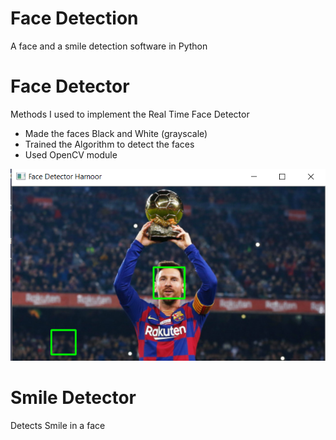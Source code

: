 # Face Detection
 A face and a smile detection software in Python

# Face Detector
Methods I used to implement the Real Time Face Detector
- Made the faces Black and White (grayscale)
- Trained the Algorithm to detect the faces
- Used OpenCV module  

![alt text](https://github.com/reenharnoorsingh/Face-Detection/blob/master/Face%20Detector/Screenshots/ss_img.png?raw=true)

# Smile Detector
Detects Smile in a face